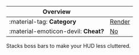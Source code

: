 <div class="overview" markdown>

|Overview||
|-|-|
|:material-tag: **Category**|[Render](index.md#render)|
|:material-emoticon-devil: **Cheat?**|[No](../faq.md#cheats)|

</div>

Stacks boss bars to make your HUD less cluttered.